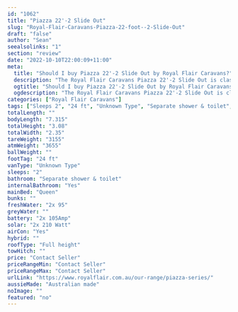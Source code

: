 ```yaml
---
id: "1062"
title: "Piazza 22'-2 Slide Out"
slug: "Royal-Flair-Caravans-Piazza-22-foot--2-Slide-Out"
draft: "false"
author: "Sean"
seealsolinks: "1"
section: "review"
date: "2022-10-10T22:00:09+11:00"
meta:
  title: "Should I buy Piazza 22'-2 Slide Out by Royal Flair Caravans?"
  description: "The Royal Flair Caravans Piazza 22'-2 Slide Out is classed as Unknown Type, and sleeps 2 people. It is Australian made and comes in at 24 ft. It generally has Separate shower & toilet."
  ogtitle: "Should I buy Piazza 22'-2 Slide Out by Royal Flair Caravans?"
  ogdescription: "The Royal Flair Caravans Piazza 22'-2 Slide Out is classed as Unknown Type, and sleeps 2 people. It is Australian made and comes in at 24 ft. It generally has Separate shower & toilet."
categories: ["Royal Flair Caravans"]
tags: ["Sleeps 2", "24 ft", "Unknown Type", "Separate shower & toilet", "Full height", "Price Unknown", "Australian made"]
totalLength: ""
bodyLength: "7.315"
totalHeight: "3.08"
totalWidth: "2.35"
tareWeight: "3155"
atmWeight: "3655"
ballWeight: ""
footTag: "24 ft"
vanType: "Unknown Type"
sleeps: "2"
bathroom: "Separate shower & toilet"
internalBathroom: "Yes"
mainBed: "Queen"
bunks: ""
freshWater: "2x 95"
greyWater: ""
battery: "2x 105Amp"
solar: "2x 210 Watt"
airCon: "Yes"
hybrid: ""
roofType: "Full height"
towHitch: ""
price: "Contact Seller"
priceRangeMin: "Contact Seller"
priceRangeMax: "Contact Seller"
urlLink: "https://www.royalflair.com.au/our-range/piazza-series/"
aussieMade: "Australian made"
noImage: ""
featured: "no"
---
```

